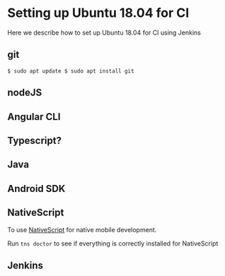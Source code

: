 # Setting up Ubuntu 18.04 for CI 

Here we describe how to set up Ubuntu 18.04 for CI using Jenkins

## git

`
$ sudo apt update
$ sudo apt install git
`

## nodeJS


## Angular CLI



## Typescript?


## Java



## Android SDK



## NativeScript

To use [NativeScript](https://www.nativescript.org) for native mobile development.

Run `tns doctor` to see if everything is correctly installed for NativeScript

## Jenkins

